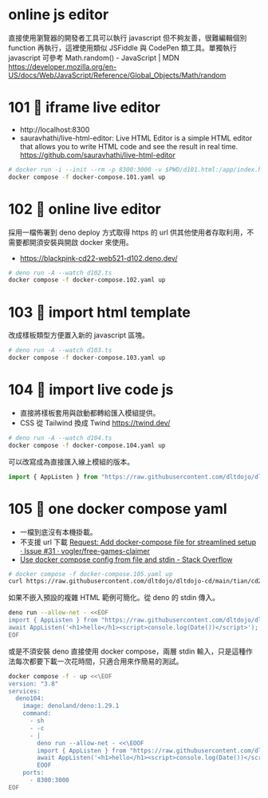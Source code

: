 # online js editor

直接使用瀏覽器的開發者工具可以執行 javascript 但不夠友善，很難編輯個別 function 再執行，這裡使用類似 JSFiddle 與 CodePen 類工具。單獨執行 javascript 可參考 Math.random() - JavaScript | MDN
https://developer.mozilla.org/en-US/docs/Web/JavaScript/Reference/Global_Objects/Math/random

# 101 🦕 iframe live editor

- http://localhost:8300
- sauravhathi/live-html-editor: Live HTML Editor is a simple HTML editor that allows you to write HTML code and see the result in real time.
https://github.com/sauravhathi/live-html-editor

```sh
# docker run -i --init --rm -p 8300:3000 -v $PWD/d101.html:/app/index.html busybox:1.35.0 sh -c 'cd /app && busybox httpd -fv -p 3000'
docker compose -f docker-compose.101.yaml up
```

# 102 🐐 online live editor

採用一檔佈署到 deno deploy 方式取得 https 的 url 供其他使用者存取利用，不需要都開須安裝與開啟 docker 來使用。

- https://blackpink-cd22-web521-d102.deno.dev/

```sh
# deno run -A --watch d102.ts
docker compose -f docker-compose.102.yaml up
```

# 103 🎄 import html template

改成樣板類型方便置入新的 javascript 區塊。

```sh
# deno run -A --watch d103.ts
docker compose -f docker-compose.103.yaml up
```

# 104 🎄 import live code js

- 直接將樣板套用與啟動都轉給匯入模組提供。
- CSS 從 Tailwind 換成 Twind https://twind.dev/

```sh
# deno run -A --watch d104.ts
docker compose -f docker-compose.104.yaml up
```

可以改寫成為直接匯入線上模組的版本。

```js
import { AppListen } from "https://raw.githubusercontent.com/dltdojo/dltdojo-cd/main/tian/cd22/web521-jseditor/d104-mod.ts";
```

# 105 🍟 one docker compose yaml

- 一檔到底沒有本機掛載。
- 不支援 url 下載 [Request: Add docker-compose file for streamlined setup · Issue #31 · vogler/free-games-claimer](https://github.com/vogler/free-games-claimer/issues/31)
- [Use docker compose config from file and stdin - Stack Overflow](https://stackoverflow.com/questions/53695725/use-docker-compose-config-from-file-and-stdin)


```sh
# docker compose -f docker-compose.105.yaml up
curl https://raw.githubusercontent.com/dltdojo/dltdojo-cd/main/tian/cd22/web521-jseditor/docker-compose.105.yaml | docker compose -f - up
```

如果不嵌入預設的複雜 HTML 範例可簡化。從 deno 的 stdin 傳入。

```sh
deno run --allow-net - <<EOF
import { AppListen } from "https://raw.githubusercontent.com/dltdojo/dltdojo-cd/main/tian/cd22/web521-jseditor/d104-mod.ts";
await AppListen('<h1>hello</h1><script>console.log(Date())</script>');
EOF
```

或是不須安裝 deno 直接使用 docker compose，兩層 stdin 輸入，只是這種作法每次都要下載一次花時間，只適合用來作簡易的測試。

```sh
docker compose -f - up <<\EOF
version: "3.8"
services:
  deno104:
    image: denoland/deno:1.29.1
    command:
      - sh
      - -c 
      - |
        deno run --allow-net - <<\EOOF
        import { AppListen } from "https://raw.githubusercontent.com/dltdojo/dltdojo-cd/main/tian/cd22/web521-jseditor/d104-mod.ts";
        await AppListen('<h1>hello</h1><script>console.log(Date())</script>');
        EOOF
    ports:
      - 8300:3000
EOF
```

